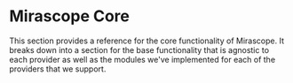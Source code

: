 # Mirascope Core

This section provides a reference for the core functionality of Mirascope. It breaks down into a section for the base functionality that is agnostic to each provider as well as the modules we've implemented for each of the providers that we support.
